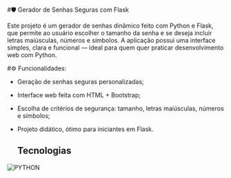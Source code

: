 #🛡️ Gerador de Senhas Seguras com Flask

Este projeto é um gerador de senhas dinâmico feito com Python e Flask, que permite ao usuário escolher o tamanho da senha e se deseja incluir letras maiúsculas, números e símbolos. A aplicação possui uma interface simples, clara e funcional — ideal para quem quer praticar desenvolvimento web com Python.

#⚙️ Funcionalidades:
- Geração de senhas seguras personalizadas;

- Interface web feita com HTML + Bootstrap;

- Escolha de critérios de segurança: tamanho, letras maiúsculas, números e símbolos;

- Projeto didático, ótimo para iniciantes em Flask.

  ## Tecnologias
![PYTHON](https://img.shields.io/badge/PYTHON-000?style=for-the-badge&logo=python&logoColor=1DE41A)
